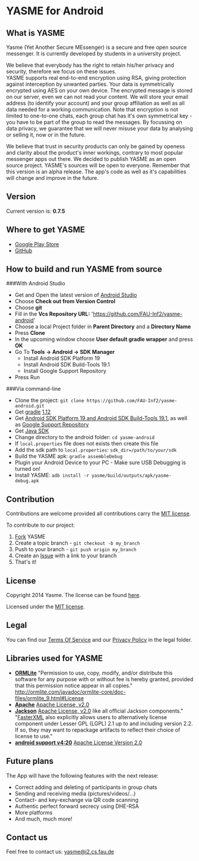 YASME for Android 
=================

What is YASME
-------------

Yasme (Yet Another Secure MEssenger) is a secure and free open source messenger. It is currently developed by students in a university project.

We believe that everybody has the right to retain his/her privacy and security, therefore we focus on these issues.                                     
YASME supports real end-to-end encryption using RSA, giving protection against interception by unwanted parties.
Your data is symmetrically encrypted using AES on your own device. The encrypted message is stored on our server, even we can not read your content. We will store your email address (to identify your account) and your group affiliation as well as all data needed for a working communication.
Note that encryption is not limited to one-to-one chats, each group chat has it's own symmetrical key - you have to be part of the group to read the messages.
By focussing on data privacy, we guarantee that we will never misuse your data by analysing or selling it, now or in the future.

We believe that trust in security products can only be gained by openess and clarity about the product's inner workings, contrary to most popular messenger apps out there. We decided to publish YASME as an open source project. YASME's sources will be open to everyone. Remember that this version is an alpha release. The app's code as well as it's capabilities will change and improve in the future.

Version
-------
Current version is: **0.7.5**

Where to get YASME
------------------

* [Google Play Store][gp]
* [GitHub][gh]

How to build and run YASME from source
--------------------------------------

###With Android Studio
* Get and Open the latest version of [Android Studio][as]
* Choose **Check out from Version Control**
* Choose **git**
* Fill in the **Vcs Repository URL:** 'https://github.com/FAU-Inf2/yasme-android'
* Choose a local Project folder in **Parent Directory** and a **Directory Name**
* Press **Clone**
* In the upcoming window choose **User default gradle wrapper** and press **OK**
* Go To **Tools &rarr; Android &rarr; SDK Manager**
	* Install Android SDK Platform 19
	* Install Android SDK Build-Tools 19.1
	* Install Google Support Repository
* Press Run

###Via command-line
* Clone the project: `git clone https://github.com/FAU-Inf2/yasme-android.git`
* Get [gradle][g1] [1.12][g2]
* Get [Android SDK Platform 19 and Android SDK Build-Tools 19.1][at], as well as [Google Support Repository][gs]
* Get [Java SDK][js]
* Change directory to the android folder: `cd yasme-android`
* If `local.properties` file does not exists then create this file
* Add the sdk path to `local.properties`: `sdk_dir=/path/to/your/sdk`
* Build the YASME apk: `gradle assembleDebug`
* Plugin your Android Device to your PC - Make sure USB Debugging is turned on!
* Install YASME: `adb install -r yasme/build/outputs/apk/yasme-debug.apk`

Contribution
------------
Contributions are welcome provided all contributions carry the [MIT license][ml].

To contribute to our project:

1. [Fork][fk] YASME
2. Create a topic branch - `git checkout -b my_branch`
3. Push to your branch - `git push origin my_branch`
4. Create an [Issue][ie] with a link to your branch
5. That's it!

License
-------

Copyright 2014 Yasme. 
The license can be found [here][li].

Licensed under the [MIT license][ml].


Legal
-----
You can find our [Terms Of Service][tos] and our [Privacy Policy][pp] in the legal folder.


Libraries used for YASME
------------------------
* [**ORMLite**][orm] "Permission to use, copy, modify, and/or distribute this software for any purpose with or without fee is hereby granted, provided that this permission notice appear in all copies." http://ormlite.com/javadoc/ormlite-core/doc-files/ormlite_9.html#License 
*  [**Apache**][apache] [Apache License, v2.0][apl] 
* [**Jackson**][js] [Apache License, v2.0][apl2] like all official Jackson components." "[FasterXML][fxml] also explicitly allows users to alternatively license component under Lesser GPL (LGPL) 2.1 up to and including version 2.2. If so, they may want to repackage artifacts to reflect their choice of license to use." 
* [**android support v4:20**][ans] [Apache License Version 2.0][apl2] 


Future plans
------------
The App will have the following features with the next release:

* Correct adding and deleting of participants in group chats
* Sending and receiving media (pictures/videos/...)
* Contact- and key-exchange via QR code scanning
* Authentic perfect forward secrecy using DHE-RSA
* More platforms
* And much, much more!


Contact us
----------
Feel free to contact us: <yasme@i2.cs.fau.de>

[as]: https://developer.android.com/sdk/installing/studio.html
[at]: https://developer.android.com/sdk/index.html
[fk]: https://help.github.com/forking/
[g1]: http://www.gradle.org/downloads
[g2]: https://services.gradle.org/distributions/gradle-1.12-bin.zip
[gp]: https://play.google.com/store/apps/details?id=de.fau.cs.mad.yasme
[gh]: https://github.com/FAU-Inf2/yasme-android
[gs]: https://developer.android.com/tools/support-library/setup.html
[ie]: https://github.com/FAU-Inf2/yasme-android/issues
[ml]: http://opensource.org/licenses/MIT
[orm]: http://ormlite.com/
[apache]: http://www.apache.org/
[js]: https://github.com/FasterXML/jackson
[ans]: http://developer.android.com/reference/android/support/v4/app/package-summary.html
[apl]: http://hc.apache.org/httpcomponents-client-4.3.x/license.html
[apl2]: http://www.apache.org/licenses/LICENSE-2.0.txt
[fxml]: https://github.com/FasterXML/jackson-core/wiki
[tos]: https://github.com/FAU-Inf2/yasme-android/blob/master/legal/termsOfService
[pp]: https://github.com/FAU-Inf2/yasme-android/blob/master/legal/privacyPolicy
[li]: https://github.com/FAU-Inf2/yasme-android/blob/master/LICENSE
[js]: http://www.oracle.com/technetwork/java/javase/downloads/jdk8-downloads-2133151.html
